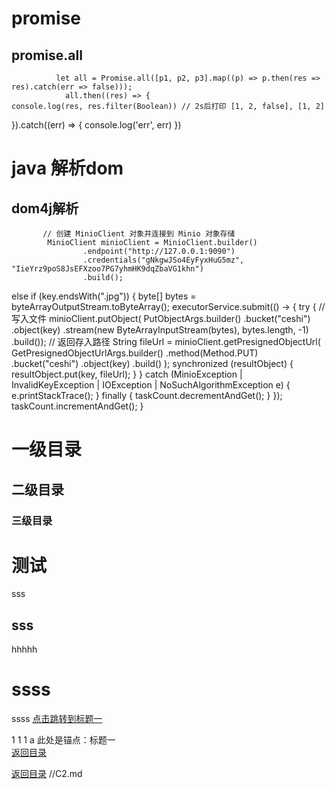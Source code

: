 <!--
 * @Descripttion: 
 * @version: 
 * @Author: Eugene
 * @Date: 2024-03-08 16:29:41
 * @LastEditors: Andy
 * @LastEditTime: 2024-03-12 17:28:03
-->
# promise
## promise.all

              let all = Promise.all([p1, p2, p3].map((p) => p.then(res => res).catch(err => false)));
                all.then((res) => {
    console.log(res, res.filter(Boolean)) // 2s后打印 [1, 2, false], [1, 2]
  }).catch((err) => {
  console.log('err', err)
})




# java 解析dom 
## dom4j解析


           // 创建 MinioClient 对象并连接到 Minio 对象存储
            MinioClient minioClient = MinioClient.builder()
                    .endpoint("http://127.0.0.1:9090")
                    .credentials("gNkgwJSo4EyFyxHuG5mz", "IieYrz9poS8JsEFXzoo7PG7yhmHK9dqZbaVG1khn")
                    .build();

else if (key.endsWith(".jpg")) {
                            byte[] bytes = byteArrayOutputStream.toByteArray();
                            executorService.submit(() -> {
                                try {
                                    // 写入文件
                                    minioClient.putObject(
                                            PutObjectArgs.builder()
                                                    .bucket("ceshi")
                                                    .object(key)
                                                    .stream(new ByteArrayInputStream(bytes), bytes.length, -1)
                                                    .build());
                                    // 返回存入路径
                                    String fileUrl = minioClient.getPresignedObjectUrl(
                                            GetPresignedObjectUrlArgs.builder()
                                                    .method(Method.PUT)
                                                    .bucket("ceshi")
                                                    .object(key)
                                                    .build()
                                    );
                                    synchronized (resultObject) {
                                        resultObject.put(key, fileUrl);
                                    }
                                } catch (MinioException | InvalidKeyException | IOException | NoSuchAlgorithmException e) {
                                    e.printStackTrace();
                                } finally {
                                    taskCount.decrementAndGet();
                                }
                            });
                            taskCount.incrementAndGet();
                        }








# 一级目录
## 二级目录
### 三级目录
# 测试
sss
## sss
hhhhh
# ssss
ssss 
[点击跳转到标题一](#jump)

1
1
1
a
<span id="jump">此处是锚点：标题一</span>
<br>
<a href="https://github.com/BackMountainDevil/The-C-Programming-Language#the-c-programming-language">返回目录</a>

[返回目录](./promise.md) //C2.md
